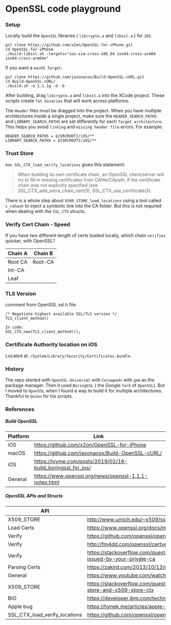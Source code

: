 # OpenSSL code playground
### Setup
Locally build the `OpenSSL` libraries ( `libcrypto.a` and `libssl.a` ) for `iOS`.

```
git clone https://github.com/x2on/OpenSSL-for-iPhone.git
cd OpenSSL-for-iPhone
./build-libssl.sh -targets="ios-sim-cross-x86_64 ios64-cross-arm64 ios64-cross-arm64e"
```
If you want a `macOS Target`:
```
git clone https://github.com/jasonacox/Build-OpenSSL-cURL.git
cd Build-OpenSSL-cURL/
./build.sh -o 1.1.1g -d -b
```

After building, drag `libcrypto.a` and `libssl.a` into the XCode project. These scripts create `fat binaries` that will work across platforms.  

The `Header` files must be dragged into the project.  When you have multiple architectures inside a single project, make sure the `HEADER_SEARCH_PATHS` and `LIBRARY_SEARCH_PATHS` are set differently for each `Target architecture`.  This helps you avoid `linking` and `missing header file` errors.  For example:

```
HEADER_SEARCH_PATHS = ${SRCROOT}/iOS/**
LIBRARY_SEARCH_PATHS = ${SRCROOT}/iOS/**
```
### Trust Store
`man SSL_CTX_load_verify_locations` gives this statement:

>  When building its own certificate chain, an OpenSSL client/server
       will try to fill in missing certificates from CAfile/CApath, if the certificate chain was not explicitly specified (see
       SSL_CTX_add_extra_chain_cert(3), SSL_CTX_use_certificate(3).


There is a whole step about `X509_STORE_load_locations` using a tool called `c_rehash` to inject a symbolic link into the CA folder.  But this is not required when dealing with the `SSL_CTX` structs.

### Verify Cert Chain - Speed
If you have two different length of certs loaded locally, which chain `verifies` quicker, with OpenSSL?

Chain A  |  Chain B
--|--
Root CA | Root-CA
Int-CA |
Leaf  |



### TLS Version
comment from OpenSSL ssl.h file:
```
/* Negotiate highest available SSL/TLS version */
TLS_client_method()

In code:
SSL_CTX_new(TLS_client_method());
```
### Certificate Authority location on iOS
Located at: `/System/Library/Security/Certificates.bundle`.

### History
The repo started with `OpenSSL-Universal` with `Cocoapods` with `gem` as the package manager.  Then it used `BoringSSL` ( the Google `fork` of `OpenSSL`).  But I moved to `OpenSSL` when I found a way to build it for multiple architectures.  Thankful to `@x2on` for his scripts.

### References

##### Build OpenSSL

Platform  |  Link
--|--
iOS  |  https://github.com/x2on/OpenSSL-for-iPhone
macOS  |  https://github.com/jasonacox/Build-OpenSSL-cURL/
iOS  |  https://lvvme.com/posts/2019/02/16-build_boringssl_for_ios/
General |  https://www.openssl.org/news/openssl-1.1.1-notes.html

##### OpenSSL APIs and Structs
API  |  Link
--|--
X509_STORE | http://www.umich.edu/~x509/ssleay/x509_store.html
Load Certs |  https://www.openssl.org/docs/man1.1.1/man3/X509_STORE_load_locations.html
Verify | https://github.com/openssl/openssl/blob/master/apps/verify.c
Verify  | http://fm4dd.com/openssl/certverify.htm
Verify |  https://stackoverflow.com/questions/3412032/how-do-you-verify-a-public-key-was-issued-by-your-private-ca
Parsing Certs |  https://zakird.com/2013/10/13/certificate-parsing-with-openssl
General |  https://www.youtube.com/watch?v=K4iJ6iK4xPE
X509_STORE |  https://stackoverflow.com/questions/6646841/what-is-the-difference-between-x509-store-and-x509-store-ctx
BIO  |  https://developer.ibm.com/technologies/security/tutorials/l-openssl/
Apple bug  |  https://hynek.me/articles/apple-openssl-verification-surprises/
SSL_CTX_load_verify_locations | https://github.com/openssl/openssl/commit/6dcb100f89d0ef081771d533fed342412ac7a13f
